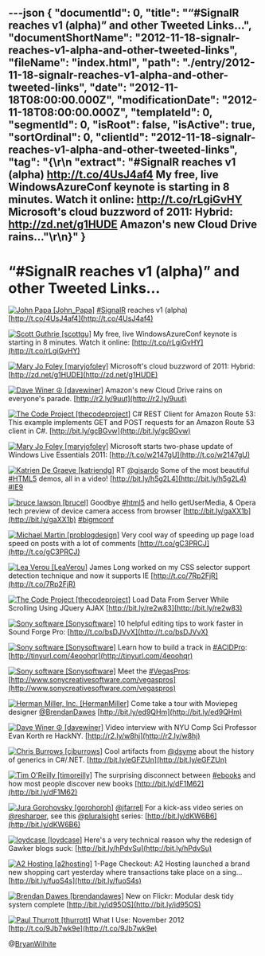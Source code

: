 ---json
{
  "documentId": 0,
  "title": "“#SignalR reaches v1 (alpha)” and other Tweeted Links…",
  "documentShortName": "2012-11-18-signalr-reaches-v1-alpha-and-other-tweeted-links",
  "fileName": "index.html",
  "path": "./entry/2012-11-18-signalr-reaches-v1-alpha-and-other-tweeted-links",
  "date": "2012-11-18T08:00:00.000Z",
  "modificationDate": "2012-11-18T08:00:00.000Z",
  "templateId": 0,
  "segmentId": 0,
  "isRoot": false,
  "isActive": true,
  "sortOrdinal": 0,
  "clientId": "2012-11-18-signalr-reaches-v1-alpha-and-other-tweeted-links",
  "tag": "{\r\n  \"extract\": \"#SignalR reaches v1 (alpha) <http://t.co/4UsJ4af4>   My free, live WindowsAzureConf keynote is starting in 8 minutes.  Watch it online: <http://t.co/rLgiGvHY>   Microsoft's cloud buzzword of 2011: Hybrid: <http://zd.net/g1HUDE>   Amazon's new Cloud Drive rains...\"\r\n}"
}
---

# “#SignalR reaches v1 (alpha)” and other Tweeted Links…

[<img alt="John Papa [John_Papa]" src="https://songhay.blob.core.windows.net/shared-social-twitter/John_Papa.png">](http://johnpapa.net "John Papa [John_Papa]") <span>[#SignalR](http://search.twitter.com/search?q=%23SignalR) reaches v1 (alpha) [http://t.co/4UsJ4af4](http://t.co/4UsJ4af4)</span>

[<img alt="Scott Guthrie [scottgu]" src="https://songhay.blob.core.windows.net/shared-social-twitter/scottgu.jpg">](http://weblogs.asp.net/scottgu "Scott Guthrie [scottgu]") <span>My free, live WindowsAzureConf keynote is starting in 8 minutes. Watch it online: [http://t.co/rLgiGvHY](http://t.co/rLgiGvHY)</span>

[<img alt="Mary Jo Foley [maryjofoley]" src="https://songhay.blob.core.windows.net/shared-social-twitter/maryjofoley.png">](http://blogs.zdnet.com/microsoft "Mary Jo Foley [maryjofoley]") <span>Microsoft's cloud buzzword of 2011: Hybrid: [http://zd.net/g1HUDE](http://zd.net/g1HUDE)</span>

[<img alt="Dave Winer ☮ [davewiner]" src="https://songhay.blob.core.windows.net/shared-social-twitter/davewiner.jpeg">](http://davewiner.com/ "Dave Winer ☮ [davewiner]") <span>Amazon's new Cloud Drive rains on everyone's parade. [http://r2.ly/9uut](http://r2.ly/9uut)</span>

[<img alt="The Code Project [thecodeproject]" src="https://songhay.blob.core.windows.net/shared-social-twitter/thecodeproject.png">](http://www.codeproject.com "The Code Project [thecodeproject]") <span>C# REST Client for Amazon Route 53: This example implements GET and POST requests for an Amazon Route 53 client in C#. [http://bit.ly/gcBGvw](http://bit.ly/gcBGvw)</span>

[<img alt="Mary Jo Foley [maryjofoley]" src="https://songhay.blob.core.windows.net/shared-social-twitter/maryjofoley.png">](http://blogs.zdnet.com/microsoft "Mary Jo Foley [maryjofoley]") <span>Microsoft starts two-phase update of Windows Live Essentials 2011: [http://t.co/w2147gU](http://t.co/w2147gU)</span>

[<img alt="Katrien De Graeve [katriendg]" src="https://songhay.blob.core.windows.net/shared-social-twitter/katriendg.jpeg">](http://blogs.msdn.com/katriend "Katrien De Graeve [katriendg]") <span>RT [@gisardo](http://twitter.com/gisardo) Some of the most beautiful [#HTML5](http://search.twitter.com/search?q=%23HTML5) demos, all in a video! [http://bit.ly/h5g2L4](http://bit.ly/h5g2L4) [#IE9](http://search.twitter.com/search?q=%23IE9)</span>

[<img alt="bruce lawson [brucel]" src="https://songhay.blob.core.windows.net/shared-social-twitter/brucel.jpg">](http://www.brucelawson.co.uk "bruce lawson [brucel]") <span>Goodbye [#html5](http://search.twitter.com/search?q=%23html5) <device> and hello getUserMedia, & Opera tech preview of device camera access from browser [http://bit.ly/gaXX1b](http://bit.ly/gaXX1b) [#bigmconf](http://search.twitter.com/search?q=%23bigmconf)</span>

[<img alt="Michael Martin [problogdesign]" src="https://songhay.blob.core.windows.net/shared-social-twitter/problogdesign.png">](http://www.problogdesign.com/ "Michael Martin [problogdesign]") <span>Very cool way of speeding up page load speed on posts with a lot of comments [http://t.co/gC3PRCJ](http://t.co/gC3PRCJ)</span>

[<img alt="Lea Verou [LeaVerou]" src="https://songhay.blob.core.windows.net/shared-social-twitter/LeaVerou.png">](http://lea.verou.me "Lea Verou [LeaVerou]") <span>James Long worked on my CSS selector support detection technique and now it supports IE [http://t.co/7Rp2FjR](http://t.co/7Rp2FjR)</span>

[<img alt="The Code Project [thecodeproject]" src="https://songhay.blob.core.windows.net/shared-social-twitter/thecodeproject.png">](http://www.codeproject.com "The Code Project [thecodeproject]") <span>Load Data From Server While Scrolling Using JQuery AJAX [http://bit.ly/re2w83](http://bit.ly/re2w83)</span>

[<img alt="Sony software [Sonysoftware]" src="https://songhay.blob.core.windows.net/shared-social-twitter/Sonysoftware.jpg">](http://www.sonycreativesoftware.com "Sony software [Sonysoftware]") <span>10 helpful editing tips to work faster in Sound Forge Pro: [http://t.co/bsDJVvX](http://t.co/bsDJVvX)</span>

[<img alt="Sony software [Sonysoftware]" src="https://songhay.blob.core.windows.net/shared-social-twitter/Sonysoftware.jpg">](http://www.sonycreativesoftware.com "Sony software [Sonysoftware]") <span>Learn how to build a track in [#ACIDPro](http://search.twitter.com/search?q=%23ACIDPro): [http://tinyurl.com/4eoohqr](http://tinyurl.com/4eoohqr)</span>

[<img alt="Sony software [Sonysoftware]" src="https://songhay.blob.core.windows.net/shared-social-twitter/Sonysoftware.jpg">](http://www.sonycreativesoftware.com "Sony software [Sonysoftware]") <span>Meet the [#VegasPros](http://search.twitter.com/search?q=%23VegasPros): [http://www.sonycreativesoftware.com/vegaspros](http://www.sonycreativesoftware.com/vegaspros)</span>

[<img alt="Herman Miller, Inc. [HermanMiller]" src="https://songhay.blob.core.windows.net/shared-social-twitter/HermanMiller.png">](http://www.hermanmiller.com "Herman Miller, Inc. [HermanMiller]") <span>Come take a tour with Moviepeg designer [@BrendanDawes](http://twitter.com/BrendanDawes) [http://bit.ly/ed9QHm](http://bit.ly/ed9QHm)</span>

[<img alt="Dave Winer ☮ [davewiner]" src="https://songhay.blob.core.windows.net/shared-social-twitter/davewiner.jpeg">](http://davewiner.com/ "Dave Winer ☮ [davewiner]") <span>Video interview with NYU Comp Sci Professor Evan Korth re HackNY. [http://r2.ly/w8hj](http://r2.ly/w8hj)</span>

[<img alt="Chris Burrows [cjburrows]" src="https://songhay.blob.core.windows.net/shared-social-twitter/cjburrows.jpg">](http://www.chrisburrows.net/ "Chris Burrows [cjburrows]") <span>Cool artifacts from [@dsyme](http://twitter.com/dsyme) about the history of generics in C#/.NET. [http://bit.ly/eGFZUn](http://bit.ly/eGFZUn)</span>

[<img alt="Tim O'Reilly [timoreilly]" src="https://songhay.blob.core.windows.net/shared-social-twitter/timoreilly.jpeg">](http://radar.oreilly.com "Tim O'Reilly [timoreilly]") <span>The surprising disconnect between [#ebooks](http://search.twitter.com/search?q=%23ebooks) and how most people discover new books [http://bit.ly/dF1M62](http://bit.ly/dF1M62)</span>

[<img alt="Jura Gorohovsky [gorohoroh]" src="https://songhay.blob.core.windows.net/shared-social-twitter/gorohoroh.png">](http://blogs.jetbrains.com/dotnet "Jura Gorohovsky [gorohoroh]") <span>[@jfarrell](http://twitter.com/jfarrell) For a kick-ass video series on [@resharper](http://twitter.com/resharper), see this [@pluralsight](http://twitter.com/pluralsight) series: [http://bit.ly/dKW6B6](http://bit.ly/dKW6B6)</span>

[<img alt="loydcase [loydcase]" src="https://songhay.blob.core.windows.net/shared-social-twitter/loydcase.jpeg">](http://www.pcworld.com "loydcase [loydcase]") <span>Here's a very technical reason why the redesign of Gawker blogs suck: [http://bit.ly/hPdvSu](http://bit.ly/hPdvSu)</span>

[<img alt="A2 Hosting [a2hosting]" src="https://songhay.blob.core.windows.net/shared-social-twitter/a2hosting.png">](http://www.a2hosting.com "A2 Hosting [a2hosting]") <span>1-Page Checkout: A2 Hosting launched a brand new shopping cart yesterday where transactions take place on a sing... [http://bit.ly/fuoS4s](http://bit.ly/fuoS4s)</span>

[<img alt="Brendan Dawes [brendandawes]" src="https://songhay.blob.core.windows.net/shared-social-twitter/brendandawes.jpeg">](http://www.brendandawes.com/ "Brendan Dawes [brendandawes]") <span>New on Flickr: Modular desk tidy system complete [http://bit.ly/id95OS](http://bit.ly/id95OS)</span>

[<img alt="Paul Thurrott [thurrott]" src="https://songhay.blob.core.windows.net/shared-social-twitter/thurrott.jpeg">](http://www.winsupersite.com "Paul Thurrott [thurrott]") <span>What I Use: November 2012 [http://t.co/9Jb7wk9e](http://t.co/9Jb7wk9e)</span>

@[BryanWilhite](https://twitter.com/BryanWilhite)
